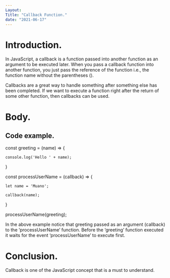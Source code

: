 ```yaml
---
Layout: 
Title: "Callback Function."
date: "2021-06-17"
---
```


# Introduction.

In JavaScript, a callback is a function passed into another function as an argument to be executed later. When you pass a callback function into another function, you just pass the reference of the function i.e., the function name without the parentheses ().

Callbacks are a great way to handle something after something else has been completed. If we want to execute a function right after the return of some other function, then callbacks can be used.

# Body.

## Code example.

const greeting = (name) => {

    console.log('Hello ' + name);

}

const processUserName = (callback) => {

    let name = 'Muano';
    
    callback(name);
}

processUserName(greeting);

In the above example notice that greeting passed as an argument (callback) to the ‘processUserName’ function. Before the ‘greeting’ function executed it waits for the event ‘processUserName’ to execute first.

# Conclusion.

Callback is one of the JavaScript concept that is a must to understand. 

